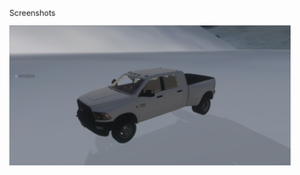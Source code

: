 Screenshots

![Screenshot](https://github.com/jackrabbit72380/Ho4kmmm/blob/master/common/H3EK/tags/rxk1ng/objects/vehicles/dodgeram/preview.jpg)
